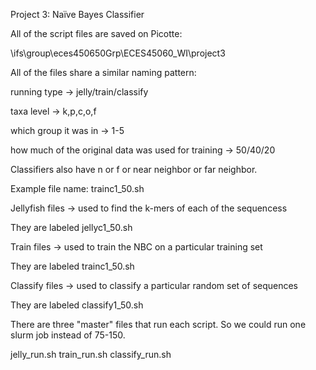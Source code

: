 Project 3: Naïve Bayes Classifier 

All of the script files are saved on Picotte:

\ifs\group\eces450650Grp\ECES45060_WI\project3

All of the files share a similar naming pattern:

running type -> jelly/train/classify

taxa level -> k,p,c,o,f

which group it was in -> 1-5

how much of the original data was used for training -> 50/40/20

Classifiers also have n or f or near neighbor or far neighbor.

Example file name: trainc1_50.sh


Jellyfish files -> used to find the k-mers of each of the sequencess

They are labeled jellyc1_50.sh

Train files -> used to train the NBC on a particular training set

They are labeled trainc1_50.sh

Classify files -> used to classify a particular random set of sequences

They are labeled classify1_50.sh

There are three "master" files that run each script. So we could run one slurm job instead of 75-150.

jelly_run.sh  train_run.sh  classify_run.sh

